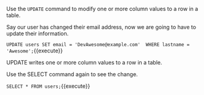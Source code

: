 Use the `UPDATE`  command to modify one or more column values to a row in a table.

Say our user has changed their email address, now we are going to have to update their information.

`UPDATE users SET email = 'DevAwesome@example.com'  WHERE lastname = 'Awesome';`{{execute}}

UPDATE writes one or more column values to a row in a table.

Use the SELECT command again to see the change.

`SELECT * FROM users;`{{execute}}
